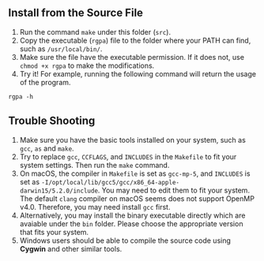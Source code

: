 ## Install from the Source File
1. Run the command `make` under this folder (`src`).
2. Copy the executable (`rgpa`) file to the folder where your PATH can find, such as `/usr/local/bin/`.
2. Make sure the file have the executable permission.  If it does not, use `chmod +x rgpa` to make the modifications.
3. Try it! For example, running the following command will return the usage of the program. 

```
rgpa -h 
```

## Trouble Shooting
1. Make sure you have the basic tools installed on your system, such as `gcc`, `as` and `make`.
2. Try to replace `gcc`, `CCFLAGS`, and `INCLUDES` in the `Makefile` to fit your system settings. Then run the `make` command.
3. On macOS, the compiler in `Makefile` is set as `gcc-mp-5`, and `INCLUDES` is set as `-I/opt/local/lib/gcc5/gcc/x86_64-apple-darwin15/5.2.0/include`. You may need to edit them to fit your system. The default `clang` compiler on macOS seems does not support OpenMP v4.0. Therefore, you may need install `gcc` first.
4. Alternatively, you may install the binary executable directly which are avaiable under the `bin` folder. Please choose the appropriate version that fits your system.  
5. Windows users should be able to compile the source code using **Cygwin** and other similar tools.

